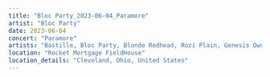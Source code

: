 ```yaml
---
title: "Bloc Party_2023-06-04_Paramore"
artist: "Bloc Party"
date: 2023-06-04
concert: "Paramore"
artists: "Bastille, Bloc Party, Blonde Redhead, Rozi Plain, Genesis Owusu, Paramore"
location: "Rocket Mortgage FieldHouse"
location_details: "Cleveland, Ohio, United States"
---
```

